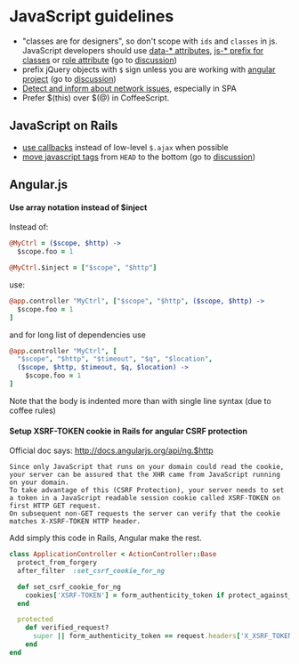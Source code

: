 # JavaScript guidelines

* "classes are for designers", so don't scope with `ids` and `classes` in js. JavaScript developers should use [data-* attributes](http://roytomeij.com/2012/dont-use-class-names-to-find-HTML-elements-with-JS.html), [js-* prefix for classes](http://coderwall.com/p/qktuzw) or [role attribute](https://github.com/kossnocorp/role) (go to [discussion](https://github.com/monterail/rules/pull/4))
* prefix jQuery objects with `$` sign unless you are working with [angular project](http://angularjs.org/) (go to [discussion](https://github.com/monterail/rules/pull/10))
* [Detect and inform about network issues](http://html5demos.com/offline-events#view-source), especially in SPA
* Prefer $(this) over $(@) in CoffeeScript.

## JavaScript on Rails

* [use callbacks](https://gist.github.com/3019231) instead of low-level `$.ajax` when possible
* [move javascript tags](https://github.com/rails/rails/pull/7888) from `HEAD` to the bottom (go to [discussion](https://github.com/monterail/rules/pull/2))


## Angular.js

#### Use array notation instead of $inject

Instead of:

```coffee
@MyCtrl = ($scope, $http) ->
  $scope.foo = 1

@MyCtrl.$inject = ["$scope", "$http"]
```

use:

```coffee
@app.controller "MyCtrl", ["$scope", "$http", ($scope, $http) ->
  $scope.foo = 1
]
```

and for long list of dependencies use

```coffee
@app.controller "MyCtrl", [
  "$scope", "$http", "$timeout", "$q", "$location",
  ($scope, $http, $timeout, $q, $location) ->
    $scope.foo = 1
]
```

Note that the body is indented more than with single line syntax (due to coffee rules)


#### Setup XSRF-TOKEN cookie in Rails for angular CSRF protection

Official doc says: http://docs.angularjs.org/api/ng.$http

```
Since only JavaScript that runs on your domain could read the cookie, your server can be assured that the XHR came from JavaScript running on your domain.
To take advantage of this (CSRF Protection), your server needs to set a token in a JavaScript readable session cookie called XSRF-TOKEN on first HTTP GET request.
On subsequent non-GET requests the server can verify that the cookie matches X-XSRF-TOKEN HTTP header.
```

Add simply this code in Rails, Angular make the rest.

```ruby
class ApplicationController < ActionController::Base
  protect_from_forgery
  after_filter  :set_csrf_cookie_for_ng

  def set_csrf_cookie_for_ng
    cookies['XSRF-TOKEN'] = form_authenticity_token if protect_against_forgery?
  end

  protected
    def verified_request?
      super || form_authenticity_token == request.headers['X_XSRF_TOKEN']
    end
end
```
